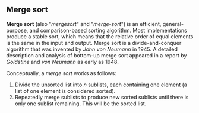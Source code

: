 ## Merge sort

**Merge sort** (also "_mergesort_" and "_merge-sort_") is an efficient,
general-purpose, and comparison-based sorting algorithm.
Most implementations produce a stable sort, which means that the relative order
of equal elements is the same in the input and output. Merge sort is a
divide-and-conquer algorithm that was invented by _John von Neumann_ in 1945.
A detailed description and analysis of bottom-up merge sort appeared in a report
by _Goldstine_ and _von Neumann_ as early as 1948.

Conceptually, a _merge sort_ works as follows:
1. Divide the unsorted list into $n$ sublists, each containing one element (a list of one element is considered sorted).
2. Repeatedly merge sublists to produce new sorted sublists until there is only one sublist remaining. This will be the sorted list.